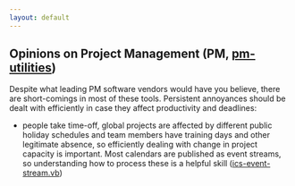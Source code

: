 ```yaml
---
layout: default
---
```


## Opinions on Project Management (PM, [pm-utilities](https://github.com/justinjtownsend/justinjtownsend.github.io/tree/main/pm-utilities))
Despite what leading PM software vendors would have you believe, there are short-comings in most of these tools. Persistent annoyances should be dealt with efficiently in case they affect productivity and deadlines:

- people take time-off, global projects are affected by different public holiday schedules and team members have training days and other legitimate absence, so efficiently dealing with change in project capacity is important. Most calendars are published as event streams, so understanding how to process these is a helpful skill ([ics-event-stream.vb](ics-event-stream.vb))
